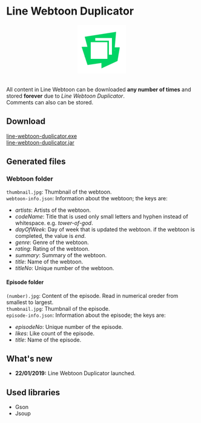 # Line Webtoon Duplicator

<div align="center">
    <img src="https://raw.githubusercontent.com/chanlugeon/line-webtoon-duplicator/master/logo.png"><br><br>
</div>

All content in Line Webtoon can be downloaded **any number of times** and
stored **forever** due to *Line Webtoon Duplicator*.  
Comments can also can be stored.

## Download
[line-webtoon-duplicator.exe][exe]  
[line-webtoon-duplicator.jar][jar]

## Generated files
### Webtoon folder
`thumbnail.jpg`: Thumbnail of the webtoon.   
`webtoon-info.json`: Information about the webtoon; the keys are:

* _artists_: Artists of the webtoon.
* _codeName_: Title that is used only small letters and hyphen instead of
              whitespace. e.g. _tower-of-god_.
* _dayOfWeek_: Day of week that is updated the webtoon. if the webtoon is completed,
               the value is _end_.
* _genre_: Genre of the webtoon.
* _rating_: Rating of the webtoon.
* _summary_: Summary of the webtoon.
* _title_: Name of the webtoon.
* _titleNo_: Unique number of the webtoon.

#### Episode folder
`(number).jpg`: Content of the episode. Read in numerical oreder from smallest to
             largest.  
`thumbnail.jpg`: Thumbnail of the episode.  
`episode-info.json`: Information about the episode; the keys are:

* _episodeNo_: Unique number of the episode.
* _likes_: Like count of the episode.
* _title_: Name of the episode.

## What's new
*  **22/01/2019:** Line Webtoon Duplicator launched.

## Used libraries
+ Gson
+ Jsoup



[exe]: https://raw.githubusercontent.com/chanlugeon/line-webtoon-duplicator/master/line-webtoon-duplicator.exe
[jar]: https://raw.githubusercontent.com/chanlugeon/line-webtoon-duplicator/master/line-webtoon-duplicator.jar